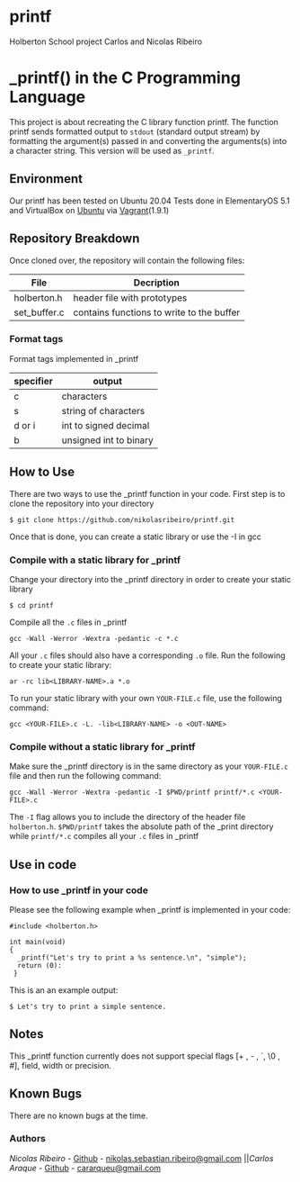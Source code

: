 # printf
Holberton School project
Carlos and Nicolas Ribeiro

# _printf() in the C Programming Language
This project is about recreating the C library function printf. The function printf sends formatted output to `stdout` (standard output stream) by formatting the argument(s) passed in and converting the arguments(s) into a character string. This version will be used as `_printf`.

## Environment
Our printf has been tested on Ubuntu 20.04
Tests done in ElementaryOS 5.1 and  VirtualBox on [Ubuntu](https://atlas.hashicorp.com/ubuntu/boxes/trusty64) via [Vagrant](https://www.vagrantup.com/)(1.9.1)

## Repository Breakdown
Once cloned over, the repository will contain the following files:

|   **File**    |  **Decription**                       |
|---------------|---------------------------------------|
| holberton.h   | header file with prototypes           |
| set_buffer.c     | contains functions to write to the buffer |


### Format tags
Format tags implemented in _printf

| **specifier** | **output**                            |
|---------------|---------------------------------------|
| c             | characters                            |
| s             | string of characters                  |
| d or i        | int to signed decimal                 |
| b             | unsigned int to binary                |

## How to Use
There are two ways to use the _printf function in your code.
First step is to clone the repository into your directory
```
$ git clone https://github.com/nikolasribeiro/printf.git
```
Once that is done, you can create a static library or use the -I in gcc

### Compile with a static library for _printf
Change your directory into the _printf directory in order to create your static library
```
$ cd printf
```
Compile all the `.c` files in _printf
```
gcc -Wall -Werror -Wextra -pedantic -c *.c
```
All your `.c` files should also have a corresponding `.o` file. Run the following to create your static library:
```
ar -rc lib<LIBRARY-NAME>.a *.o
```
To run your static library with your own `YOUR-FILE.c` file, use the following command:
```
gcc <YOUR-FILE>.c -L. -lib<LIBRARY-NAME> -o <OUT-NAME>
```
### Compile without a static library for _printf
Make sure the _printf directory is in the same directory as your `YOUR-FILE.c` file and then run the following command:
```
gcc -Wall -Werror -Wextra -pedantic -I $PWD/printf printf/*.c <YOUR-FILE>.c
```
The `-I` flag allows you to include the directory of the header file `holberton.h`. `$PWD/printf` takes the absolute path of the _print directory while `printf/*.c` compiles all your `.c` files in _printf

## Use in code
### How to use _printf in your code
Please see the following example when _printf is implemented in your code:

```
#include <holberton.h>

int main(void)
{
  _printf("Let's try to print a %s sentence.\n", "simple");
  return (0):
 }
```
This is an an example output:
```
$ Let's try to print a simple sentence.
```
## Notes
This _printf function currently does not support special flags [+ , - , `, \0 , #], field, width or precision.

## Known Bugs
There are no known bugs at the time.

### Authors
*Nicolas Ribeiro* - [Github](https://github.com/nikolasribeiro) - nikolas.sebastian.ribeiro@gmail.com
||*Carlos Araque* - [Github](https://github.com/carlosaraque22) - cararqueu@gmail.com
